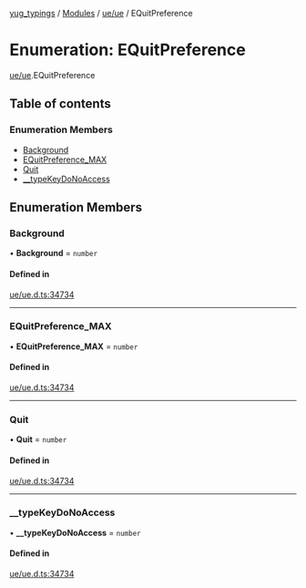 [yug_typings](../README.md) / [Modules](../modules.md) / [ue/ue](../modules/ue_ue.md) / EQuitPreference

# Enumeration: EQuitPreference

[ue/ue](../modules/ue_ue.md).EQuitPreference

## Table of contents

### Enumeration Members

- [Background](ue_ue.EQuitPreference.md#background)
- [EQuitPreference\_MAX](ue_ue.EQuitPreference.md#equitpreference_max)
- [Quit](ue_ue.EQuitPreference.md#quit)
- [\_\_typeKeyDoNoAccess](ue_ue.EQuitPreference.md#__typekeydonoaccess)

## Enumeration Members

### Background

• **Background** = `number`

#### Defined in

[ue/ue.d.ts:34734](https://github.com/YugMetaverse/yug_typings/blob/25cad34/ue/ue.d.ts#L34734)

___

### EQuitPreference\_MAX

• **EQuitPreference\_MAX** = `number`

#### Defined in

[ue/ue.d.ts:34734](https://github.com/YugMetaverse/yug_typings/blob/25cad34/ue/ue.d.ts#L34734)

___

### Quit

• **Quit** = `number`

#### Defined in

[ue/ue.d.ts:34734](https://github.com/YugMetaverse/yug_typings/blob/25cad34/ue/ue.d.ts#L34734)

___

### \_\_typeKeyDoNoAccess

• **\_\_typeKeyDoNoAccess** = `number`

#### Defined in

[ue/ue.d.ts:34734](https://github.com/YugMetaverse/yug_typings/blob/25cad34/ue/ue.d.ts#L34734)
